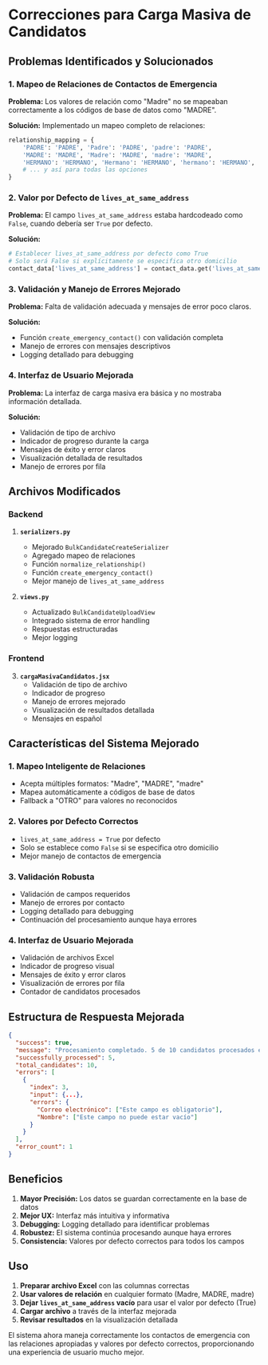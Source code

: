 # Correcciones para Carga Masiva de Candidatos

## Problemas Identificados y Solucionados

### 1. **Mapeo de Relaciones de Contactos de Emergencia**

**Problema:** Los valores de relación como "Madre" no se mapeaban correctamente a los códigos de base de datos como "MADRE".

**Solución:** Implementado un mapeo completo de relaciones:
```python
relationship_mapping = {
    'PADRE': 'PADRE', 'Padre': 'PADRE', 'padre': 'PADRE',
    'MADRE': 'MADRE', 'Madre': 'MADRE', 'madre': 'MADRE',
    'HERMANO': 'HERMANO', 'Hermano': 'HERMANO', 'hermano': 'HERMANO',
    # ... y así para todas las opciones
}
```

### 2. **Valor por Defecto de `lives_at_same_address`**

**Problema:** El campo `lives_at_same_address` estaba hardcodeado como `False`, cuando debería ser `True` por defecto.

**Solución:** 
```python
# Establecer lives_at_same_address por defecto como True
# Solo será False si explícitamente se especifica otro domicilio
contact_data['lives_at_same_address'] = contact_data.get('lives_at_same_address', True)
```

### 3. **Validación y Manejo de Errores Mejorado**

**Problema:** Falta de validación adecuada y mensajes de error poco claros.

**Solución:** 
- Función `create_emergency_contact()` con validación completa
- Manejo de errores con mensajes descriptivos
- Logging detallado para debugging

### 4. **Interfaz de Usuario Mejorada**

**Problema:** La interfaz de carga masiva era básica y no mostraba información detallada.

**Solución:**
- Validación de tipo de archivo
- Indicador de progreso durante la carga
- Mensajes de éxito y error claros
- Visualización detallada de resultados
- Manejo de errores por fila

## Archivos Modificados

### Backend

1. **`serializers.py`**
   - Mejorado `BulkCandidateCreateSerializer`
   - Agregado mapeo de relaciones
   - Función `normalize_relationship()`
   - Función `create_emergency_contact()`
   - Mejor manejo de `lives_at_same_address`

2. **`views.py`**
   - Actualizado `BulkCandidateUploadView`
   - Integrado sistema de error handling
   - Respuestas estructuradas
   - Mejor logging

### Frontend

3. **`cargaMasivaCandidatos.jsx`**
   - Validación de tipo de archivo
   - Indicador de progreso
   - Manejo de errores mejorado
   - Visualización de resultados detallada
   - Mensajes en español

## Características del Sistema Mejorado

### 1. **Mapeo Inteligente de Relaciones**
- Acepta múltiples formatos: "Madre", "MADRE", "madre"
- Mapea automáticamente a códigos de base de datos
- Fallback a "OTRO" para valores no reconocidos

### 2. **Valores por Defecto Correctos**
- `lives_at_same_address = True` por defecto
- Solo se establece como `False` si se especifica otro domicilio
- Mejor manejo de contactos de emergencia

### 3. **Validación Robusta**
- Validación de campos requeridos
- Manejo de errores por contacto
- Logging detallado para debugging
- Continuación del procesamiento aunque haya errores

### 4. **Interfaz de Usuario Mejorada**
- Validación de archivos Excel
- Indicador de progreso visual
- Mensajes de éxito y error claros
- Visualización de errores por fila
- Contador de candidatos procesados

## Estructura de Respuesta Mejorada

```json
{
  "success": true,
  "message": "Procesamiento completado. 5 de 10 candidatos procesados exitosamente",
  "successfully_processed": 5,
  "total_candidates": 10,
  "errors": [
    {
      "index": 3,
      "input": {...},
      "errors": {
        "Correo electrónico": ["Este campo es obligatorio"],
        "Nombre": ["Este campo no puede estar vacío"]
      }
    }
  ],
  "error_count": 1
}
```

## Beneficios

1. **Mayor Precisión:** Los datos se guardan correctamente en la base de datos
2. **Mejor UX:** Interfaz más intuitiva y informativa
3. **Debugging:** Logging detallado para identificar problemas
4. **Robustez:** El sistema continúa procesando aunque haya errores
5. **Consistencia:** Valores por defecto correctos para todos los campos

## Uso

1. **Preparar archivo Excel** con las columnas correctas
2. **Usar valores de relación** en cualquier formato (Madre, MADRE, madre)
3. **Dejar `lives_at_same_address` vacío** para usar el valor por defecto (True)
4. **Cargar archivo** a través de la interfaz mejorada
5. **Revisar resultados** en la visualización detallada

El sistema ahora maneja correctamente los contactos de emergencia con las relaciones apropiadas y valores por defecto correctos, proporcionando una experiencia de usuario mucho mejor.
